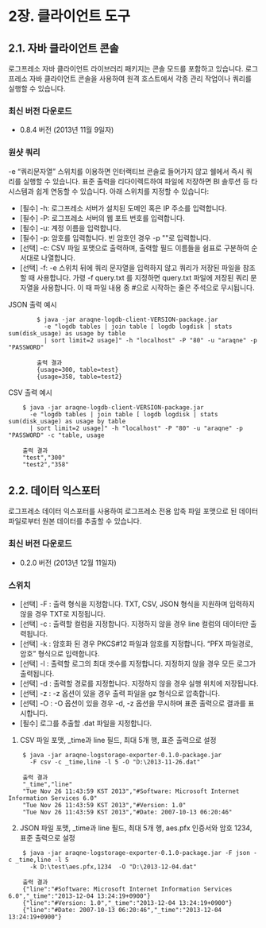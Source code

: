 # 2장. 클라이언트 도구 #

## 2.1. 자바 클라이언트 콘솔 ##

로그프레소 자바 클라이언트 라이브러리 패키지는 콘솔 모드를 포함하고 있습니다. 로그프레소 자바 클라이언트 콘솔을 사용하여 원격 호스트에서 각종 관리 작업이나 쿼리를 실행할 수 있습니다.

### 최신 버전 다운로드 ###

 * 0.8.4 버전 (2013년 11월 9일자)

### 원샷 쿼리 ###

-e “쿼리문자열” 스위치를 이용하면 인터랙티브 콘솔로 들어가지 않고 쉘에서 즉시 쿼리를 실행할 수 있습니다. 표준 출력을 리다이렉트하여 파일에 저장하면 BI 솔루션 등 타 시스템과 쉽게 연동할 수 있습니다. 아래 스위치를 지정할 수 있습니다:

 * [필수] -h: 로그프레소 서버가 설치된 도메인 혹은 IP 주소를 입력합니다.
 * [필수] -P: 로그프레소 서버의 웹 포트 번호를 입력합니다.
 * [필수] -u: 계정 이름을 입력합니다.
 * [필수] -p: 암호를 입력합니다. 빈 암호인 경우 -p ""로 입력합니다.
 * [선택] -c: CSV 파일 포맷으로 출력하며, 출력할 필드 이름들을 쉼표로 구분하여 순서대로 나열합니다.
 * [선택] -f: -e 스위치 뒤에 쿼리 문자열을 입력하지 않고 쿼리가 저장된 파일을 참조할 때 사용합니다. 가령 -f query.txt 를 지정하면 query.txt 파일에 저장된 쿼리 문자열을 사용합니다. 이 때 파일 내용 중 #으로 시작하는 줄은 주석으로 무시됩니다.

JSON 출력 예시

~~~~
		$ java -jar araqne-logdb-client-VERSION-package.jar 
          -e "logdb tables | join table [ logdb logdisk | stats sum(disk_usage) as usage by table 
          | sort limit=2 usage]" -h "localhost" -P "80" -u "araqne" -p "PASSWORD"

		출력 결과
        {usage=300, table=test}
        {usage=358, table=test2}
~~~~

CSV 출력 예시

~~~~
    $ java -jar araqne-logdb-client-VERSION-package.jar 
      -e "logdb tables | join table [ logdb logdisk | stats sum(disk_usage) as usage by table
      | sort limit=2 usage]" -h "localhost" -P "80" -u "araqne" -p "PASSWORD" -c "table, usage
      
    출력 결과
    "test","300"
    "test2","358"
~~~~

## 2.2. 데이터 익스포터 ##

로그프레소 데이터 익스포터를 사용하여 로그프레소 전용 압축 파일 포맷으로 된 데이터 파일로부터 원본 데이터를 추출할 수 있습니다.

### 최신 버전 다운로드 ###

 * 0.2.0 버전 (2013년 12월 11일자)

### 스위치 ###

 * [선택] -F : 출력 형식을 지정합니다. TXT, CSV, JSON 형식을 지원하며 입력하지 않을 경우 TXT로 지정됩니다.
 * [선택] -c : 출력할 컬럼을 지정합니다. 지정하지 않을 경우 line 컬럼의 데이터만 출력됩니다.
 * [선택] -k : 암호화 된 경우 PKCS#12 파일과 암호를 지정합니다. “PFX 파일경로,암호” 형식으로 입력합니다.
 * [선택] -l : 출력할 로그의 최대 갯수를 지정합니다. 지정하지 않을 경우 모든 로그가 출력됩니다.
 * [선택] -d : 출력할 경로를 지정합니다. 지정하지 않을 경우 실행 위치에 저장됩니다.
 * [선택] -z : -z 옵션이 있을 경우 출력 파일을 gz 형식으로 압축합니다.
 * [선택] -O : -O 옵션이 있을 경우 -d, -z 옵션을 무시하며 표준 출력으로 결과를 표시합니다.
 * [필수] 로그를 추출할 .dat 파일을 지정합니다.

1) CSV 파일 포맷, _time과 line 필드, 최대 5개 행, 표준 출력으로 설정

~~~~
	$ java -jar araqne-logstorage-exporter-0.1.0-package.jar 
      -F csv -c _time,line -l 5 -O "D:\2013-11-26.dat"

	출력 결과
    "_time","line"
    "Tue Nov 26 11:43:59 KST 2013","#Software: Microsoft Internet Information Services 6.0"
    "Tue Nov 26 11:43:59 KST 2013","#Version: 1.0"
    "Tue Nov 26 11:43:59 KST 2013","#Date: 2007-10-13 06:20:46"
~~~~

2) JSON 파일 포맷, _time과 line 필드, 최대 5개 행, aes.pfx 인증서와 암호 1234, 표준 출력으로 설정

~~~~
    $ java -jar araqne-logstorage-exporter-0.1.0-package.jar -F json -c _time,line -l 5 
      -k D:\test\aes.pfx,1234  -O "D:\2013-12-04.dat"

	출력 결과
    {"line":"#Software: Microsoft Internet Information Services 6.0","_time":"2013-12-04 13:24:19+0900"}
    {"line":"#Version: 1.0","_time":"2013-12-04 13:24:19+0900"}
    {"line":"#Date: 2007-10-13 06:20:46","_time":"2013-12-04 13:24:19+0900"}
~~~~



